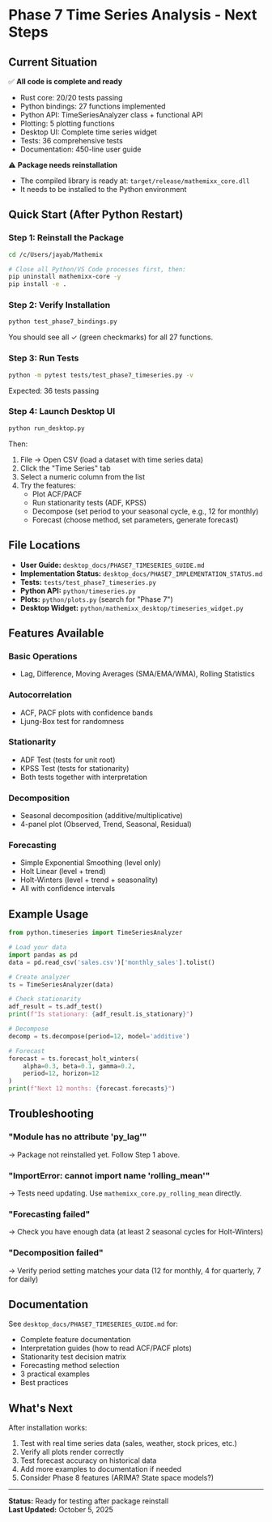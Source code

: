 # Phase 7 Time Series Analysis - Next Steps

## Current Situation

✅ **All code is complete and ready**
- Rust core: 20/20 tests passing
- Python bindings: 27 functions implemented
- Python API: TimeSeriesAnalyzer class + functional API
- Plotting: 5 plotting functions
- Desktop UI: Complete time series widget
- Tests: 36 comprehensive tests
- Documentation: 450-line user guide

⚠️ **Package needs reinstallation**
- The compiled library is ready at: `target/release/mathemixx_core.dll`
- It needs to be installed to the Python environment

## Quick Start (After Python Restart)

### Step 1: Reinstall the Package

```bash
cd /c/Users/jayab/Mathemix

# Close all Python/VS Code processes first, then:
pip uninstall mathemixx-core -y
pip install -e .
```

### Step 2: Verify Installation

```bash
python test_phase7_bindings.py
```

You should see all ✓ (green checkmarks) for all 27 functions.

### Step 3: Run Tests

```bash
python -m pytest tests/test_phase7_timeseries.py -v
```

Expected: 36 tests passing

### Step 4: Launch Desktop UI

```bash
python run_desktop.py
```

Then:
1. File → Open CSV (load a dataset with time series data)
2. Click the "Time Series" tab
3. Select a numeric column from the list
4. Try the features:
   - Plot ACF/PACF
   - Run stationarity tests (ADF, KPSS)
   - Decompose (set period to your seasonal cycle, e.g., 12 for monthly)
   - Forecast (choose method, set parameters, generate forecast)

## File Locations

- **User Guide:** `desktop_docs/PHASE7_TIMESERIES_GUIDE.md`
- **Implementation Status:** `desktop_docs/PHASE7_IMPLEMENTATION_STATUS.md`
- **Tests:** `tests/test_phase7_timeseries.py`
- **Python API:** `python/timeseries.py`
- **Plots:** `python/plots.py` (search for "Phase 7")
- **Desktop Widget:** `python/mathemixx_desktop/timeseries_widget.py`

## Features Available

### Basic Operations
- Lag, Difference, Moving Averages (SMA/EMA/WMA), Rolling Statistics

### Autocorrelation
- ACF, PACF plots with confidence bands
- Ljung-Box test for randomness

### Stationarity
- ADF Test (tests for unit root)
- KPSS Test (tests for stationarity)
- Both tests together with interpretation

### Decomposition
- Seasonal decomposition (additive/multiplicative)
- 4-panel plot (Observed, Trend, Seasonal, Residual)

### Forecasting
- Simple Exponential Smoothing (level only)
- Holt Linear (level + trend)
- Holt-Winters (level + trend + seasonality)
- All with confidence intervals

## Example Usage

```python
from python.timeseries import TimeSeriesAnalyzer

# Load your data
import pandas as pd
data = pd.read_csv('sales.csv')['monthly_sales'].tolist()

# Create analyzer
ts = TimeSeriesAnalyzer(data)

# Check stationarity
adf_result = ts.adf_test()
print(f"Is stationary: {adf_result.is_stationary}")

# Decompose
decomp = ts.decompose(period=12, model='additive')

# Forecast
forecast = ts.forecast_holt_winters(
    alpha=0.3, beta=0.1, gamma=0.2, 
    period=12, horizon=12
)
print(f"Next 12 months: {forecast.forecasts}")
```

## Troubleshooting

### "Module has no attribute 'py_lag'"
→ Package not reinstalled yet. Follow Step 1 above.

### "ImportError: cannot import name 'rolling_mean'"
→ Tests need updating. Use `mathemixx_core.py_rolling_mean` directly.

### "Forecasting failed"
→ Check you have enough data (at least 2 seasonal cycles for Holt-Winters)

### "Decomposition failed"  
→ Verify period setting matches your data (12 for monthly, 4 for quarterly, 7 for daily)

## Documentation

See `desktop_docs/PHASE7_TIMESERIES_GUIDE.md` for:
- Complete feature documentation
- Interpretation guides (how to read ACF/PACF plots)
- Stationarity test decision matrix
- Forecasting method selection
- 3 practical examples
- Best practices

## What's Next

After installation works:
1. Test with real time series data (sales, weather, stock prices, etc.)
2. Verify all plots render correctly
3. Test forecast accuracy on historical data
4. Add more examples to documentation if needed
5. Consider Phase 8 features (ARIMA? State space models?)

---

**Status:** Ready for testing after package reinstall  
**Last Updated:** October 5, 2025

